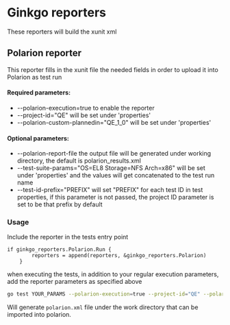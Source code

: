 # Ginkgo reporters

These reporters will build the xunit xml


## Polarion reporter
This reporter fills in the xunit file the needed fields in order to upload it into Polarion as test run

#### Required parameters:
- --polarion-execution=true to enable the reporter
- --project-id="QE" will be set under 'properties'
- --polarion-custom-plannedin="QE_1_0" will be set under 'properties'

#### Optional parameters:
- --polarion-report-file the output file will be generated under working directory, the default is polarion_results.xml
- --test-suite-params="OS=EL8 Storage=NFS Arch=x86" will be set under 'properties' and the values will get concatenated to the test run name 
- --test-id-prefix="PREFIX" will set "PREFIX" for each test ID in test properties, if this parameter is not passed, the project ID parameter is set to be that prefix by default

### Usage

Include the reporter in the tests entry point
```
if ginkgo_reporters.Polarion.Run {
		reporters = append(reporters, &ginkgo_reporters.Polarion)
	}
```

when executing the tests, in addition to your regular execution parameters,
add the reporter parameters as specified above

``` bash
go test YOUR_PARAMS --polarion-execution=true --project-id="QE" --polarion-custom-plannedin="QE_1_0" --polarion-report-file="polarion.xml"
```
Will generate `polarion.xml` file under the work directory that can be imported into polarion.
